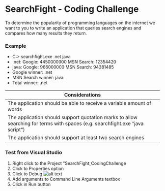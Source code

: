 # SearchFight - Coding Challenge

To determine the popularity of programming languages on the internet we want to you to write an application that queries search engines and compares how many results they return.

### Example
* C:\> searchfight.exe .net java
* .net: Google: 4450000000 MSN Search: 12354420
* java: Google: 966000000 MSN Search: 94381485
* Google winner: .net
* MSN Search winner: java
* Total winner: .net

| Considerations |
| ------ |
| The application should be able to receive a variable amount of words |
| The application should support quotation marks to allow searching for terms with spaces (e.g. searchfight.exe “java script”) |
| The application should support at least two search engines |

### Test from Visual Studio

1. Right click to the Project "SearchFight_CodingChallenge
2. Click to Properties option
3. Click to Debug
![alt text](https://ibb.co/wCdkBCx)
4. Add arguments to Command Line Arguments textbox
5. Click in Run button

